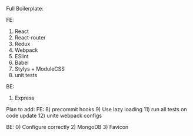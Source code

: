 Full Boilerplate:

FE:
1) React
2) React-router
3) Redux
4) Webpack
5) ESlint
6) Babel
7) Stylys + ModuleCSS
8) unit tests

BE:
1) Express

Plan to add:
FE:
8) precommit hooks
9) Use lazy loading
11) run all tests on code update
12) unite webpack configs

BE:
0) Configure correctly
2) MongoDB
3) Favicon
